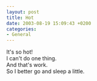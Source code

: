 ```yaml
---
layout: post
title: Hot
date: 2003-08-19 15:09:43 +0200
categories:
- General
---
```

<p>It's so hot!<br />
I can't do one thing.<br />
And that's work.<br />
So I better go and sleep a little.</p>
